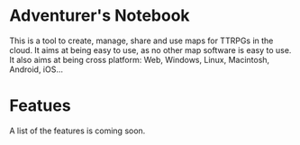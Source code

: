 Adventurer's Notebook
===================

This is a tool to create, manage, share and use maps for TTRPGs in the cloud.
It aims at being easy to use, as no other map software is easy to use.
It also aims at being cross platform: Web, Windows, Linux, Macintosh, Android, iOS...

Featues
=======

A list of the features is coming soon.
